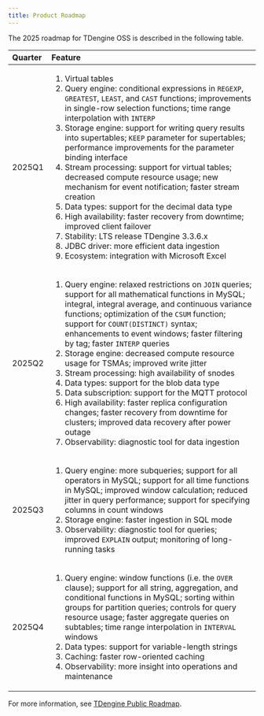```yaml
---
title: Product Roadmap
---
```


The 2025 roadmap for TDengine OSS is described in the following table.



|  Quarter   |  Feature  |
| :----- | :----- |
| 2025Q1 | <ol><li>Virtual tables</li><li>Query engine: conditional expressions in <code>REGEXP</code>, <code>GREATEST</code>, <code>LEAST</code>, and <code>CAST</code> functions; improvements in single-row selection functions; time range interpolation with <code>INTERP</code></li><li>Storage engine: support for writing query results into supertables; <code>KEEP</code> parameter for supertables; performance improvements for the parameter binding interface</li><li>Stream processing: support for virtual tables; decreased compute resource usage; new mechanism for event notification; faster stream creation</li><li>Data types: support for the decimal data type</li><li>High availability: faster recovery from downtime; improved client failover</li><li>Stability: LTS release TDengine 3.3.6.x</li><li>JDBC driver: more efficient data ingestion</li><li>Ecosystem: integration with Microsoft Excel</li></ol> |
| 2025Q2 | <ol><li>Query engine: relaxed restrictions on <code>JOIN</code> queries; support for all mathematical functions in MySQL; integral, integral average, and continuous variance functions; optimization of the <code>CSUM</code> function; support for <code>COUNT(DISTINCT)</code> syntax; enhancements to event windows; faster filtering by tag; faster <code>INTERP</code> queries</li><li>Storage engine: decreased compute resource usage for TSMAs; improved write jitter</li><li>Stream processing: high availability of snodes</li><li>Data types: support for the blob data type</li><li>Data subscription: support for the MQTT protocol</li><li>High availability: faster replica configuration changes; faster recovery from downtime for clusters; improved data recovery after power outage</li><li>Observability: diagnostic tool for data ingestion</li></ol> |
| 2025Q3 | <ol><li>Query engine: more subqueries; support for all operators in MySQL; support for all time functions in MySQL; improved window calculation; reduced jitter in query performance; support for specifying columns in count windows</li><li>Storage engine: faster ingestion in SQL mode</li><li>Observability: diagnostic tool for queries; improved <code>EXPLAIN</code> output; monitoring of long-running tasks</li></ol> |
| 2025Q4 | <ol><li>Query engine: window functions (i.e. the <code>OVER</code> clause); support for all string, aggregation, and conditional functions in MySQL; sorting within groups for partition queries; controls for query resource usage; faster aggregate queries on subtables; time range interpolation in <code>INTERVAL</code> windows</li><li>Data types: support for variable-length strings</li><li>Caching: faster row-oriented caching</li><li>Observability: more insight into operations and maintenance</li></ol> |

For more information, see [TDengine Public Roadmap](https://github.com/orgs/taosdata/projects/4).
